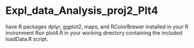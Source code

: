 # Expl_data_Analysis_proj2_Plt4

have R packages dplyr, ggplot2, maps, and RColorBrewer installed in your R invironment
Run plot4.R in your working directory containing the included loadData.R script.

